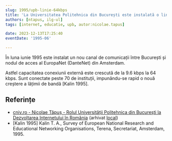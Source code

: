 ```yaml
---
slug: 1995/upb-linie-64kbps
title: 'La Universitatea Politehnica din București este instalată o linie dedicată de 64 kbps'
authors: [ntapus, ilg-ul]
tags: [internet, educatie, upb, autor:nicolae.tapus]

date: 2023-12-13T17:25:40
eventDate: '1995-06'

---
```


În luna iunie 1995 este instalat un nou canal de comunicații între
București și nodul de acces al EuropaNet (DanteNet) din Amsterdam.

<!-- truncate -->

Astfel capacitatea conexiunii externă este crescută de la 9.6 kbps la
64 kbps. Sunt conectate peste 70 de instituții, impunându-se rapid o
nouă creștere a lățimii de bandă [Kalin 1995].

## Referințe

- [cniv.ro - Nicolae Tăpuș - Rolul Universității Politehnica din București la Dezvoltarea Internetului în România](https://cniv.ro/documents/26/CNIV_Volum_Aniversar_2023_-_Versiune_Online_DPxioQg.pdf) (arhivat [local](https://cronica-it.github.io/arhiva/))
- [Kalin 1995] Kalin T. A., Survey of European National Research and Educational Networking Organisations, Terena, Secretariat, Amsterdam, 1995.
